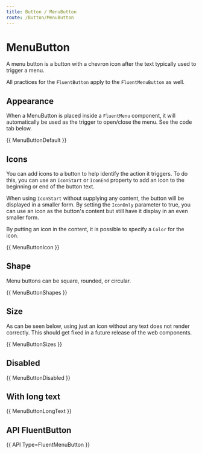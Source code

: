 ```yaml
---
title: Button / MenuButton
route: /Button/MenuButton
---
```


# MenuButton

A menu button is a button with a chevron icon after the text typically used to trigger a menu.

All practices for the `FluentButton` apply to the `FluentMenuButton` as well.


## Appearance

When a MenuButton is placed inside a `FluentMenu` component, it will automatically be used as the
trigger to open/close the menu. See the code tab below.


{{ MenuButtonDefault }}


## Icons

You can add icons to a button to help identify the action it triggers.  To do this, you can use an
`IconStart` or `IconEnd` property to add an icon to the beginning or end of the button text.

<!--For a MenuButton, the `IconEnd` by default uses a chevron down icon. By supplying your own value, this can be overruled.-->

When using `IconStart` <!--or `IconEnd` -->without supplying any content, the button will be displayed in a smaller form.
By setting the `IconOnly` parameter to true, you can use an icon as the button's content but still have it display in an even smaller form. 

By putting an icon in the content, it is possible to specify a `Color` for the icon.

{{ MenuButtonIcon }}

## Shape

Menu buttons can be square, rounded, or circular.

{{ MenuButtonShapes }}

## Size
As can be seen below, using just an icon without any text does not render correctly. This should get fixed in a future release of the web components.

{{ MenuButtonSizes }}

## Disabled
{{ MenuButtonDisabled }}

## With long text
{{ MenuButtonLongText }}

## API FluentButton

{{ API Type=FluentMenuButton }}

